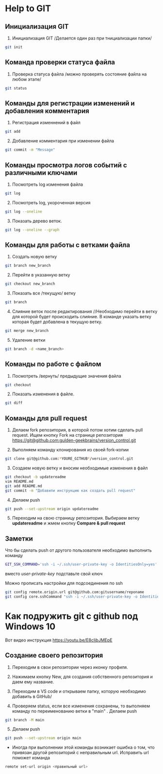 # Help to GIT

## Инициализация GIT

1. Инициализация GIT /Делается один раз при тнициализации папки/ 
```sh
git init
```
## Команда проверки статуса файла

1. Проверка статуса файла /можно проверять состояние файла на любом этапе/
```sh
git status
```

## Команды для регистрации изменений и добавления комментария

1. Регистрация изменнений в файл
```sh
git add
```
2. Добавление комментария при изменении файла
```sh
git commit -m "Message"
```
## Команды просмотра логов событий с различными ключами

1. Посмотреть log изменения файла
```sh
git log
```
2. Посмотреть log, укороченная версия
```sh
git log --oneline
```
3. Показать дерево веток.
```sh
git log --oneline --graph
```

## Команды для работы с ветками файла

1. Создать новую ветку
```sh
git branch new_branch
```
2. Перейти в указанную ветку
```sh
git checkout new_branch
```
3. Показать все /текущую/ ветку
```sh
git branch
```
4. Слияние веток после редактирования //Необходимо перейти в ветку для которой будет происходить слияние. В команде указать ветку которая будет добавлена в текущую ветку.
```sh
git merge new_branch
```
5. Удаление ветки
```sh
git branch -d <name_branch>
```

## Команды по работе с файлом

1. Посмотреть /вернуть/ предыдущие значения файла
```sh
git checkout
```
2. Показать изменения в файле.
```sh
git diff
```

## Команды для pull request

1. Делаем fork репозитория, в которой потом хотим сделать pull request. Ищем кнопку Fork на странице репозитория <https://git@github.com:gulden-geekbrains/version_control.git>

2. Выполняем команду клонирования из своей fork-копии
```sh
git clone git@github.com:*YOURE_GITHUB*/version_control.git
```
3. Создаем новую ветку и вносим необходимые изменения в файл
```sh
git checkout -b updatereadme
vim README.md
git add README.md
git commit -m "Добавили инструкцию как создать pull request"
```
4. Делаем push  
```sh
git push --set-upstream origin updatereadme
```
5. Переходим на свою страницу репозитория. Выбираем ветку **updatereadme** и жмем кнопку **Compare & pull request**

## Заметки

Что бы сделать push от другого пользователя необходимо выполнить команду
```sh
GIT_SSH_COMMAND='ssh -i ~/.ssh/user-private-key -o IdentitiesOnly=yes' git push git@github.com:gulden-geekbrains/version_control.git
```

вместо *user-private-key* подставьте свой ключ

Можно прописать настройки для подсоединения по ssh
```sh
git config remote.origin.url git@github.com:gitusername/reponame
git config core.sshCommand "ssh -i ~/.ssh/user-private-key -o IdentitiesOnly=yes"
```
# Как подружить git с github под Windows 10

Вот видео инструкция https://youtu.be/E8cIjbJMEpE

## Создание своего репозитория

1. Переходим в свои репозитории через иконку профиля.

2. Нажимаем кнопку New, для создания собственного репозитория и даем ему название.

3. Переходим в VS code и открываем папку, которую необходимо добавить в GitHub/

4. Проверяем status, если все изменения сохранены, то выполняем команду по переименованию ветки в "main"
. Делаем push  
```sh
git branch -M main
```

5. Делаем push
```sh
git push --set-upstream origin main
```
* Иногда при выполнении этой команды возникает ошибка о том, что привязан другой репозиторий с неправильным url. Исправить url поможет команда
```sh
remote set-url origin <правильный url>
```